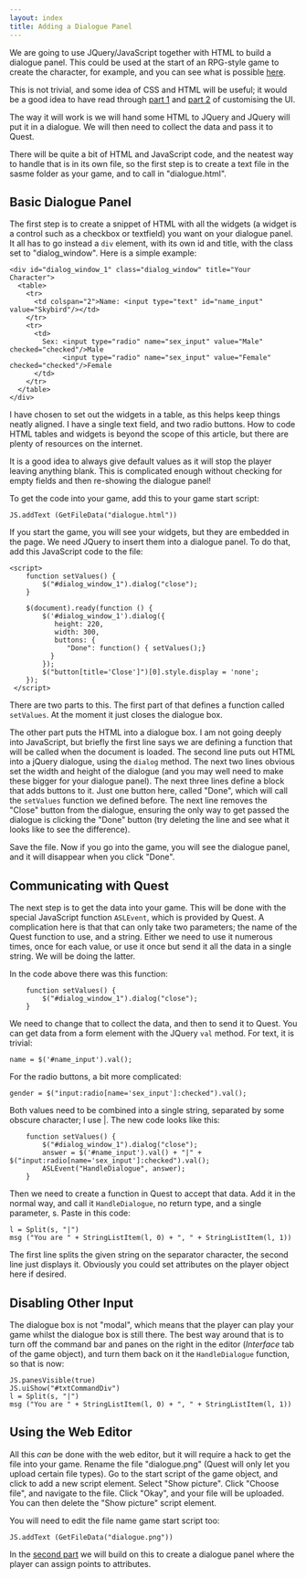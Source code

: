 ```yaml
---
layout: index
title: Adding a Dialogue Panel
---
```


We are going to use JQuery/JavaScript together with HTML to build a dialogue panel. This could be used at the start of an RPG-style game to create the character, for example, and you can see what is possible [here](https://textadventures.co.uk/games/view/em15b32xd0o-y-ysvgrtcg/deeper).

This is not trivial, and some idea of CSS and HTML will be useful; it would be a good idea to have read through [part 1](ui-javascript.html) and [part 2](ui-javascript2.html) of customising the UI.

The way it will work is we will hand some HTML to JQuery and JQuery will put it in a dialogue. We will then need to collect the data and pass it to Quest.

There will be quite a bit of HTML and JavaScript code, and the neatest way to handle that is in its own file, so the first step is to create a text file in the sasme folder as your game, and to call in "dialogue.html".


Basic Dialogue Panel
--------------------

The first step is to create a snippet of HTML with all the widgets (a widget is a control such as a checkbox or textfield) you want on your dialogue panel. It all has to go instead a `div` element, with its own id and title, with the class set to "dialog_window". Here is a simple example:

```
<div id="dialog_window_1" class="dialog_window" title="Your Character">
  <table>
    <tr>
      <td colspan="2">Name: <input type="text" id="name_input" value="Skybird"/></td>
    </tr>
    <tr>
      <td>
        Sex: <input type="radio" name="sex_input" value="Male" checked="checked"/>Male
             <input type="radio" name="sex_input" value="Female" checked="checked"/>Female
      </td>
    </tr>
  </table>
</div>
```      

I have chosen to set out the widgets in a table, as this helps keep things neatly aligned. I have a single text field, and two radio buttons. How to code HTML tables and widgets is beyond the scope of this article, but there are plenty of resources on the internet.

It is a good idea to always give default values as it will stop the player leaving anything blank. This is complicated enough without checking for empty fields and then re-showing the dialogue panel!

To get the code into your game, add this to your game start script:

```
JS.addText (GetFileData("dialogue.html"))
```

If you start the game, you will see your widgets, but they are embedded in the page. We need JQuery to insert them into a dialogue panel. To do that, add this JavaScript code to the file:

```      
<script>
    function setValues() {
        $("#dialog_window_1").dialog("close");
    }

    $(document).ready(function () {
        $('#dialog_window_1').dialog({
           height: 220,
           width: 300,
           buttons: {
              "Done": function() { setValues();}
          }
        });
        $("button[title='Close']")[0].style.display = 'none';
    });
 </script>
```
There are two parts to this. The first part of that defines a function called `setValues`. At the  moment it just closes the dialogue box.

The other part puts the HTML into a dialogue box. I am not going deeply into JavaScript, but briefly the first line says we are defining a function that will be called when the document is loaded. The second line puts out HTML into a jQuery dialogue, using the `dialog` method. The next two lines obvious set the width and height of the dialogue (and you may well need to make these bigger for your dialogue panel). The next three lines define a block that adds buttons to it. Just one button here, called "Done", which will call the `setValues` function we defined before. The next line removes the "Close" button from the dialogue, ensuring the only way to get passed the dialogue is clicking the "Done" button (try deleting the line and see what it looks like to see the difference).

Save the file. Now if you go into the game, you will see the dialogue panel, and it will disappear when you click "Done".


Communicating with Quest
------------------------

The next step is to get the data into your game. This will be done with the special JavaScript function `ASLEvent`, which is provided by Quest. A complication here is that that can only take two parameters; the name of the Quest function to use, and a string. Either we need to use it numerous times, once for each value, or use it once but send it all the data in a single string. We will be doing the latter.

In the code above there was this function:

```
    function setValues() {
        $("#dialog_window_1").dialog("close");
    }
```

We need to change that to collect the data, and then to send it to Quest. You can get data from a form element with the JQuery `val` method. For text, it is trivial:

```
name = $('#name_input').val();
```

For the radio buttons, a bit more complicated:

```  
gender = $("input:radio[name='sex_input']:checked").val();
```

Both values need to be combined into a single string, separated by some obscure character; I use |. The new code looks like this:

```
    function setValues() {
        $("#dialog_window_1").dialog("close");
        answer = $('#name_input').val() + "|" + $("input:radio[name='sex_input']:checked").val();
        ASLEvent("HandleDialogue", answer);
    }
```

Then we need to create a function in Quest to accept that data. Add it in the normal way, and call it `HandleDialogue`, no return type, and a single parameter, s. Paste in this code:

```
l = Split(s, "|")
msg ("You are " + StringListItem(l, 0) + ", " + StringListItem(l, 1)) 
```

The first line splits the given string on the separator character, the second line just displays it. Obviously you could set attributes on the player object here if desired.


Disabling Other Input
---------------------

The dialogue box is not "modal", which means that the player can play your game whilst the dialogue box is still there. The best way around that is to turn off the command bar and panes on the right in the editor (_Interface_ tab of the game object), and turn them back on it the `HandleDialogue` function, so that is now:

```
JS.panesVisible(true)
JS.uiShow("#txtCommandDiv")
l = Split(s, "|")
msg ("You are " + StringListItem(l, 0) + ", " + StringListItem(l, 1)) 
```


Using the Web Editor
--------------------

All this _can_ be done with the web editor, but it will require a hack to get the file into your game. Rename the file "dialogue.png" (Quest will only let you upload certain file types). Go to the start script of the game object, and click to add a new script element. Select "Show picture". Click "Choose file", and navigate to the file. Click "Okay", and your file will be uploaded. You can then delete the "Show picture" script element.

You will need to edit the file name game start script too:

```
JS.addText (GetFileData("dialogue.png"))
```


In the [second part](ui-dialogue2.html) we will build on this to create a dialogue panel where the player can assign points to attributes.
